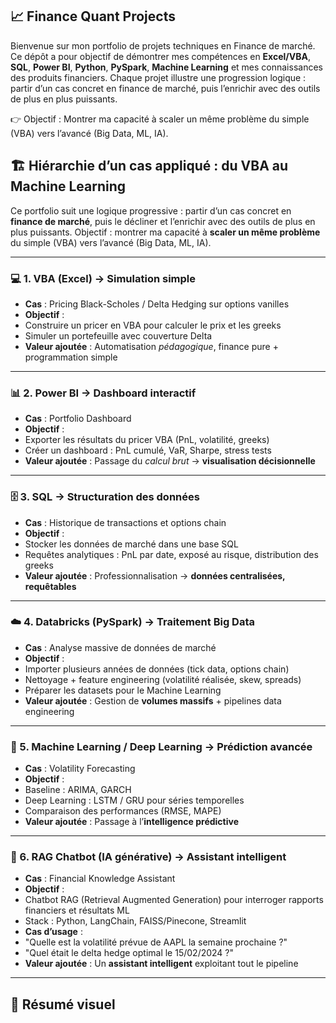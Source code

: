 ## 📈 Finance Quant Projects

Bienvenue sur mon portfolio de projets techniques en Finance de marché.
Ce dépôt a pour objectif de démontrer mes compétences en **Excel/VBA**, **SQL**, **Power BI**, **Python**, **PySpark**, **Machine Learning** et mes connaissances des produits financiers.
Chaque projet illustre une progression logique : partir d’un cas concret en finance de marché, puis l’enrichir avec des outils de plus en plus puissants.

👉 Objectif : Montrer ma capacité à scaler un même problème du simple (VBA) vers l’avancé (Big Data, ML, IA).



## 🏗️ Hiérarchie d’un cas appliqué : du VBA au Machine Learning

Ce portfolio suit une logique progressive : partir d’un cas concret en **finance de marché**, puis le décliner et l’enrichir avec des outils de plus en plus puissants.
Objectif : montrer ma capacité à **scaler un même problème** du simple (VBA) vers l’avancé (Big Data, ML, IA).

---

### 💻 1. VBA (Excel) → Simulation simple
- **Cas** : Pricing Black-Scholes / Delta Hedging sur options vanilles
- **Objectif** :
- Construire un pricer en VBA pour calculer le prix et les greeks
- Simuler un portefeuille avec couverture Delta
- **Valeur ajoutée** : Automatisation *pédagogique*, finance pure + programmation simple

---

### 📊 2. Power BI → Dashboard interactif
- **Cas** : Portfolio Dashboard
- **Objectif** :
- Exporter les résultats du pricer VBA (PnL, volatilité, greeks)
- Créer un dashboard : PnL cumulé, VaR, Sharpe, stress tests
- **Valeur ajoutée** : Passage du *calcul brut* → **visualisation décisionnelle**

---

### 🗄️ 3. SQL → Structuration des données
- **Cas** : Historique de transactions et options chain
- **Objectif** :
- Stocker les données de marché dans une base SQL
- Requêtes analytiques : PnL par date, exposé au risque, distribution des greeks
- **Valeur ajoutée** : Professionnalisation → **données centralisées, requêtables**

---

### ☁️ 4. Databricks (PySpark) → Traitement Big Data
- **Cas** : Analyse massive de données de marché
- **Objectif** :
- Importer plusieurs années de données (tick data, options chain)
- Nettoyage + feature engineering (volatilité réalisée, skew, spreads)
- Préparer les datasets pour le Machine Learning
- **Valeur ajoutée** : Gestion de **volumes massifs** + pipelines data engineering

---

### 🤖 5. Machine Learning / Deep Learning → Prédiction avancée
- **Cas** : Volatility Forecasting
- **Objectif** :
- Baseline : ARIMA, GARCH
- Deep Learning : LSTM / GRU pour séries temporelles
- Comparaison des performances (RMSE, MAPE)
- **Valeur ajoutée** : Passage à l’**intelligence prédictive**

---

### 🧠 6. RAG Chatbot (IA générative) → Assistant intelligent
- **Cas** : Financial Knowledge Assistant
- **Objectif** :
- Chatbot RAG (Retrieval Augmented Generation) pour interroger rapports financiers et résultats ML
- Stack : Python, LangChain, FAISS/Pinecone, Streamlit
- **Cas d’usage** :
- "Quelle est la volatilité prévue de AAPL la semaine prochaine ?"
- "Quel était le delta hedge optimal le 15/02/2024 ?"
- **Valeur ajoutée** : Un **assistant intelligent** exploitant tout le pipeline

---

## 📌 Résumé visuel
